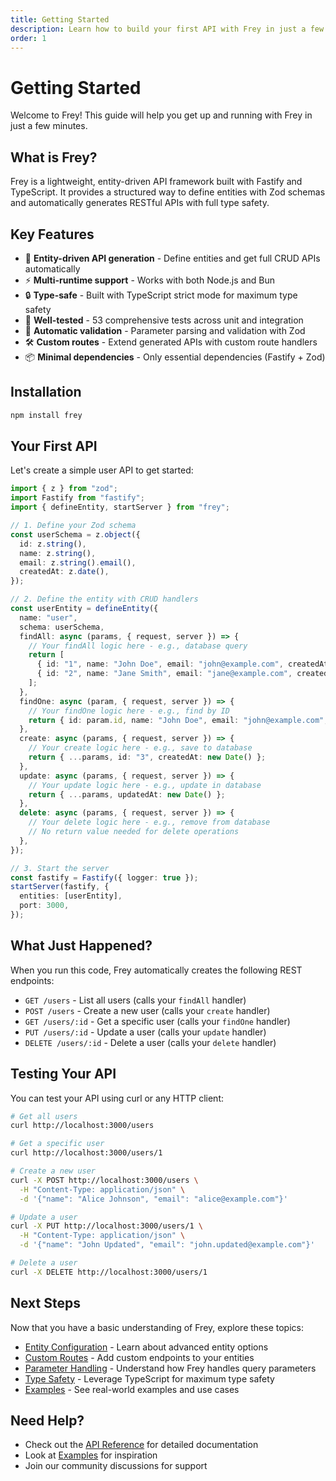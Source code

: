 ```yaml
---
title: Getting Started
description: Learn how to build your first API with Frey in just a few minutes
order: 1
---
```


# Getting Started

Welcome to Frey! This guide will help you get up and running with Frey in just a few minutes.

## What is Frey?

Frey is a lightweight, entity-driven API framework built with Fastify and TypeScript. It provides a structured way to define entities with Zod schemas and automatically generates RESTful APIs with full type safety.

## Key Features

- 🚀 **Entity-driven API generation** - Define entities and get full CRUD APIs automatically
- ⚡ **Multi-runtime support** - Works with both Node.js and Bun
- 🔒 **Type-safe** - Built with TypeScript strict mode for maximum type safety
- 🧪 **Well-tested** - 53 comprehensive tests across unit and integration
- 📝 **Automatic validation** - Parameter parsing and validation with Zod
- 🛠️ **Custom routes** - Extend generated APIs with custom route handlers
- 📦 **Minimal dependencies** - Only essential dependencies (Fastify + Zod)

## Installation

```bash
npm install frey
```

## Your First API

Let's create a simple user API to get started:

```typescript
import { z } from "zod";
import Fastify from "fastify";
import { defineEntity, startServer } from "frey";

// 1. Define your Zod schema
const userSchema = z.object({
  id: z.string(),
  name: z.string(),
  email: z.string().email(),
  createdAt: z.date(),
});

// 2. Define the entity with CRUD handlers
const userEntity = defineEntity({
  name: "user",
  schema: userSchema,
  findAll: async (params, { request, server }) => {
    // Your findAll logic here - e.g., database query
    return [
      { id: "1", name: "John Doe", email: "john@example.com", createdAt: new Date() },
      { id: "2", name: "Jane Smith", email: "jane@example.com", createdAt: new Date() },
    ];
  },
  findOne: async (param, { request, server }) => {
    // Your findOne logic here - e.g., find by ID
    return { id: param.id, name: "John Doe", email: "john@example.com", createdAt: new Date() };
  },
  create: async (params, { request, server }) => {
    // Your create logic here - e.g., save to database
    return { ...params, id: "3", createdAt: new Date() };
  },
  update: async (params, { request, server }) => {
    // Your update logic here - e.g., update in database
    return { ...params, updatedAt: new Date() };
  },
  delete: async (params, { request, server }) => {
    // Your delete logic here - e.g., remove from database
    // No return value needed for delete operations
  },
});

// 3. Start the server
const fastify = Fastify({ logger: true });
startServer(fastify, {
  entities: [userEntity],
  port: 3000,
});
```

## What Just Happened?

When you run this code, Frey automatically creates the following REST endpoints:

- `GET /users` - List all users (calls your `findAll` handler)
- `POST /users` - Create a new user (calls your `create` handler)
- `GET /users/:id` - Get a specific user (calls your `findOne` handler)
- `PUT /users/:id` - Update a user (calls your `update` handler)
- `DELETE /users/:id` - Delete a user (calls your `delete` handler)

## Testing Your API

You can test your API using curl or any HTTP client:

```bash
# Get all users
curl http://localhost:3000/users

# Get a specific user
curl http://localhost:3000/users/1

# Create a new user
curl -X POST http://localhost:3000/users \
  -H "Content-Type: application/json" \
  -d '{"name": "Alice Johnson", "email": "alice@example.com"}'

# Update a user
curl -X PUT http://localhost:3000/users/1 \
  -H "Content-Type: application/json" \
  -d '{"name": "John Updated", "email": "john.updated@example.com"}'

# Delete a user
curl -X DELETE http://localhost:3000/users/1
```

## Next Steps

Now that you have a basic understanding of Frey, explore these topics:

- [Entity Configuration](./entity-configuration.md) - Learn about advanced entity options
- [Custom Routes](./custom-routes.md) - Add custom endpoints to your entities
- [Parameter Handling](./parameter-handling.md) - Understand how Frey handles query parameters
- [Type Safety](./type-safety.md) - Leverage TypeScript for maximum type safety
- [Examples](./examples.md) - See real-world examples and use cases

## Need Help?

- Check out the [API Reference](./api-reference.md) for detailed documentation
- Look at [Examples](./examples.md) for inspiration
- Join our community discussions for support
